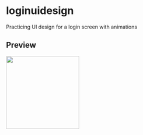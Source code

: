 # loginuidesign

Practicing UI design for a login screen with animations

## Preview


<img src="https://github.com/bryantwilliam/loginuidesign/blob/master/screen_recording.gif" width="200"/>